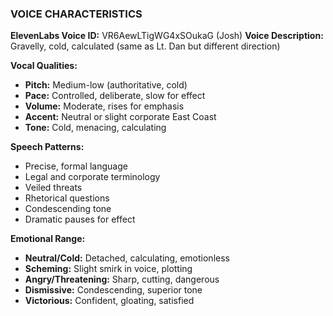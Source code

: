 ### VOICE CHARACTERISTICS

**ElevenLabs Voice ID:** VR6AewLTigWG4xSOukaG (Josh)
**Voice Description:** Gravelly, cold, calculated (same as Lt. Dan but different direction)

**Vocal Qualities:**
- **Pitch:** Medium-low (authoritative, cold)
- **Pace:** Controlled, deliberate, slow for effect
- **Volume:** Moderate, rises for emphasis
- **Accent:** Neutral or slight corporate East Coast
- **Tone:** Cold, menacing, calculating

**Speech Patterns:**
- Precise, formal language
- Legal and corporate terminology
- Veiled threats
- Rhetorical questions
- Condescending tone
- Dramatic pauses for effect

**Emotional Range:**
- **Neutral/Cold:** Detached, calculating, emotionless
- **Scheming:** Slight smirk in voice, plotting
- **Angry/Threatening:** Sharp, cutting, dangerous
- **Dismissive:** Condescending, superior tone
- **Victorious:** Confident, gloating, satisfied
